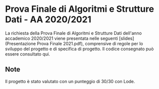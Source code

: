 # Prova Finale di Algoritmi e Strutture Dati - AA 2020/2021

La richiesta della Prova Finale di Algoritmi e Strutture Dati dell'anno accademico 2020/2021 viene presentata nelle seguenti [slides](Presentazione Prova Finale 2021.pdf), comprensive di regole per lo sviluppo del progetto e di specifica di progetto. Il codice consegnato può essere consultato qui.

## Note

Il progetto è stato valutato con un punteggio di 30/30 con Lode.
